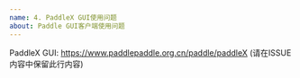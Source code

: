 ```yaml
---
name: 4. PaddleX GUI使用问题
about: Paddle GUI客户端使用问题
---
```


PaddleX GUI: https://www.paddlepaddle.org.cn/paddle/paddleX (请在ISSUE内容中保留此行内容)
